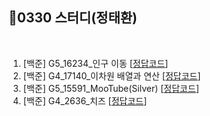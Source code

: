 ## 📘0330 스터디(정태환)
</br>

1. [백준] G5_16234_인구 이동 [[정답코드](Main_bj_G5_16234_인구이동.java)]
2. [백준] G4_17140_이차원 배열과 연산 [[정답코드](Main_bj_G4_17140_이차원배열과연산.java)]
3. [백준] G5_15591_MooTube(Silver) [[정답코드](Main_bj_G5_15591_MooTube.java)]
4. [백준] G4_2636_치즈 [[정답코드](Main_bj_G5_2636_치즈.java)]